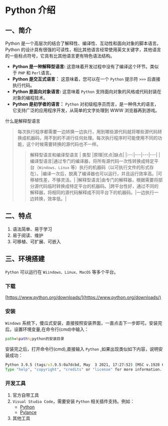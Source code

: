 # Python 介绍

## 一、简介

Python 是一个高层次的结合了解释性、编译性、互动性和面向对象的脚本语言。Python 的设计具有很强的可读性，相比其他语言经常使用英文关键字，其他语言的一些标点符号，它具有比其他语言更有特色语法结构。

+ **Python 是一种解释型语言:** 这意味着开发过程中没有了编译这个环节。类似于 `PHP` 和 `Perl`语言。
+ **Python 是交互式语言：** 这意味着，您可以在一个 `Python` 提示符 `>>>` 后直接执行代码。
+ **Python 是面向对象语言:** 这意味着 `Python` 支持面向对象的风格或代码封装在对象的编程技术。
+ **Python 是初学者的语言：** `Python` 对初级程序员而言，是一种伟大的语言，它支持广泛的应用程序开发，从简单的文字处理到 WWW 浏览器再到游戏。

什么是解释型语言

> 每次执行程序都需要一边转换一边执行，用到哪些源代码就将哪些源代码转换成机器码，用不到的不进行任何处理。每次执行程序时可能使用不同的功能，这个时候需要转换的源代码也不一样。
>>解释型语言和编译型语言
>>| 类型 |原理|优点|缺点|
>>|:--:|---|---|---|
>>|编译型语言|通过专门的编译器，将所有源代码一次性转换成特定平台（`Windows、Linux` 等）执行的机器码（以可执行文件的形式存在）。|编译一次后，脱离了编译器也可以运行，并且运行效率高。|可移植性差，不够灵活。|
>>|解释型语言|由专门的解释器，根据需要将部分源代码临时转换成特定平台的机器码。|跨平台性好，通过不同的解释器，将相同的源代码解释成不同平台下的机器码。|一边执行一边转换，效率低。|

## 二、特点

1. 语法简单、易于学习
2. 易于阅读、维护
3. 可移植、可扩展、可嵌入


## 三、环境搭建

`Python` 可以运行在 `Wiindows、Linux、MacOS` 等多个平台。

### 下载

[https://www.python.org/downloads/](https://www.python.org/downloads/)

### 安装

`Windows` 系统下，傻瓜式安装，直接按照安装界面，一直点击下一步即可。安装完后，设置环境变量,在命令行(cmd)中输入：

```cmd
path=%path%;python的安装目录
```

安装完之后，打开命令行(cmd),直接输入 `Python` ,如果出现类似如下内容，说明安装成功：

```cmd
Python 3.9.5 (tags/v3.9.5:0a7dcbd, May  3 2021, 17:27:52) [MSC v.1928 64 bit (AMD64)] on win32
Type "help", "copyright", "credits" or "license" for more information.
```

### 开发工具

1. 官方自带工具
2. `Visual Studio Code`，需要安装 `Python` 相关插件支持。例如：
   + [Python](https://marketplace.visualstudio.com/items?itemName=ms-python.python)
   + [Pylance](https://marketplace.visualstudio.com/items?itemName=ms-python.vscode-pylance)
3. 其他工具
